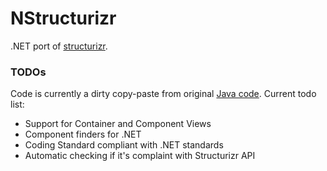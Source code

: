 # NStructurizr
.NET port of [structurizr](https://structurizr.com).

### TODOs
Code is currently a dirty copy-paste from original [Java code](https://github.com/structurizr/java). Current todo list:
 - Support for Container and Component Views
 - Component finders for .NET
 - Coding Standard compliant with .NET standards
 - Automatic checking if it's complaint with Structurizr API